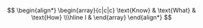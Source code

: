 $$
\begin{align*}
    \begin{array}{c|c|c}
        \text{Know} & \text{What} & \text{How} \\\hline
        l & 
    \end{array}
\end{align*}
$$